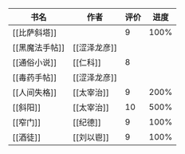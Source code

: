 | 书名        | 作者       | 评价  | 进度   |
| --------- | -------- | --- | ---- |
| [[比萨斜塔]]  |          | 9   | 100% |
| [[黑魔法手帖]] | [[涩泽龙彦]] |     |      |
| [[通俗小说]]  | [[仁科]]   | 8   |      |
| [[毒药手帖]]  | [[涩泽龙彦]] |     |      |
| [[人间失格]]  | [[太宰治]]  | 9   | 200% |
| [[斜阳]]    | [[太宰治]]  | 10  | 500% |
| [[窄门]]    | [[纪德]]   | 9   | 100% |
| [[酒徒]]    | [[刘以鬯]]  | 9   | 100% |
